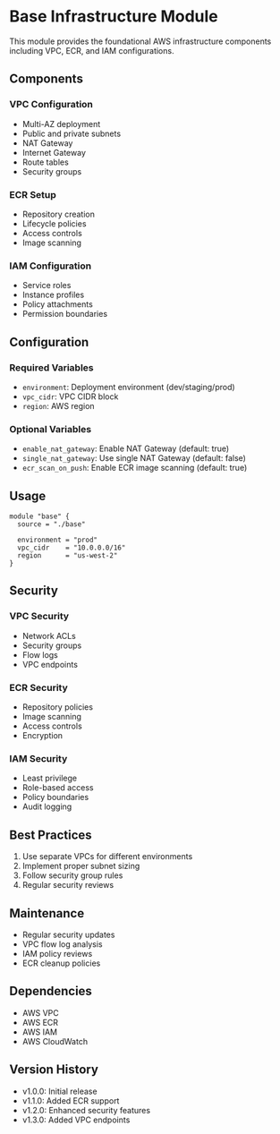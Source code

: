 # Base Infrastructure Module

This module provides the foundational AWS infrastructure components including VPC, ECR, and IAM configurations.

## Components

### VPC Configuration
- Multi-AZ deployment
- Public and private subnets
- NAT Gateway
- Internet Gateway
- Route tables
- Security groups

### ECR Setup
- Repository creation
- Lifecycle policies
- Access controls
- Image scanning

### IAM Configuration
- Service roles
- Instance profiles
- Policy attachments
- Permission boundaries

## Configuration

### Required Variables
- `environment`: Deployment environment (dev/staging/prod)
- `vpc_cidr`: VPC CIDR block
- `region`: AWS region

### Optional Variables
- `enable_nat_gateway`: Enable NAT Gateway (default: true)
- `single_nat_gateway`: Use single NAT Gateway (default: false)
- `ecr_scan_on_push`: Enable ECR image scanning (default: true)

## Usage

```hcl
module "base" {
  source = "./base"
  
  environment = "prod"
  vpc_cidr    = "10.0.0.0/16"
  region      = "us-west-2"
}
```

## Security

### VPC Security
- Network ACLs
- Security groups
- Flow logs
- VPC endpoints

### ECR Security
- Repository policies
- Image scanning
- Access controls
- Encryption

### IAM Security
- Least privilege
- Role-based access
- Policy boundaries
- Audit logging

## Best Practices

1. Use separate VPCs for different environments
2. Implement proper subnet sizing
3. Follow security group rules
4. Regular security reviews

## Maintenance

- Regular security updates
- VPC flow log analysis
- IAM policy reviews
- ECR cleanup policies

## Dependencies

- AWS VPC
- AWS ECR
- AWS IAM
- AWS CloudWatch

## Version History

- v1.0.0: Initial release
- v1.1.0: Added ECR support
- v1.2.0: Enhanced security features
- v1.3.0: Added VPC endpoints 
